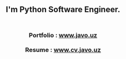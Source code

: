 
<h2 align="center">
 I'm Python Software Engineer. <br><br>
</h2>

<h3 align="center">
 <div>
 Portfolio : <a target="_blank" href="https://javo.uz/" > www.javo.uz </a><br><br>
 Resume : <a href="https://cv.javo.uz/">www.cv.javo.uz</a>
 </div>
</h3>





